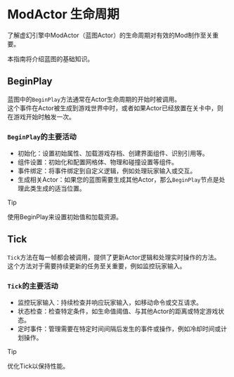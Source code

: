 # ModActor 生命周期
了解虚幻引擎中ModActor（蓝图Actor）的生命周期对有效的Mod制作至关重要。

本指南将介绍蓝图的基础知识。


## BeginPlay
蓝图中的`BeginPlay`方法通常在Actor生命周期的开始时被调用。<br>
这个事件在Actor被生成到游戏世界中时，或者如果Actor已经放置在关卡中，则在游戏开始时触发一次。

### `BeginPlay`的主要活动
- 初始化：设置初始属性、加载游戏存档、创建界面组件、识别引用等。
- 组件设置：初始化和配置网格体、物理和碰撞设置等组件。
- 事件绑定：将事件绑定到自定义逻辑，例如处理玩家输入或交互。
- 生成相关Actor：如果您的蓝图需要生成其他Actor，那么`BeginPlay`节点是处理此类生成的适当位置。

> [!TIP]
> 使用BeginPlay来设置初始值和加载资源。


## Tick
`Tick`方法在每一帧都会被调用，提供了更新Actor逻辑和处理实时操作的方法。<br>
这个方法对于需要持续更新的任务至关重要，例如监控玩家输入。

### `Tick`的主要活动
- 监控玩家输入：持续检查并响应玩家输入，如移动命令或交互请求。
- 状态检查：检查特定条件，如生命值阈值、与其他Actor的距离或特定游戏状态。
- 定时事件：管理需要在特定时间间隔后发生的事件或操作，例如冷却时间或计划操作。

> [!TIP]
> 优化Tick以保持性能。
